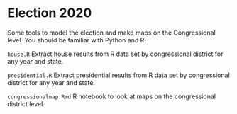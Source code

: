 # Election 2020

Some tools to model the election and make maps on the Congressional
level.  You should be familiar with Python and R.

`house.R` Extract house results from R data set by congressional
district for any year and state.

`presidential.R` Extract presidential results from R data set by
congressional district for any year and state.

`congressionalmap.Rmd` R notebook to look at maps on the congressional
district level.
